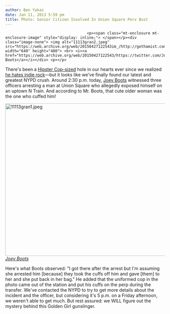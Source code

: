 ```yaml
---
author: Ben Yakas
date: Jan 11, 2013 5:59 pm
title: Photo: Senior Citizen Involved In Union Square Perv Bust
---
```


	
										<p><span class="mt-enclosure mt-enclosure-image" style="display: inline;"> </span></p><div class="image-none"> <img alt="11113gran2.jpeg" src="https://web.archive.org/web/20150427122543im_/http://gothamist.com/attachments/byakas/11113gran2.jpeg" width="640" height="480"> <br> <i><a href="https://web.archive.org/web/20150427122543/https://twitter.com/JoeyBoots">Joey Boots</a></i></div> <p></p>

<p>There&apos;s been a <a href="https://web.archive.org/web/20150427122543/http://gothamist.com/tags/hipstercop">Hipster Cop-sized</a> hole in our hearts ever since we realized <a href="https://web.archive.org/web/20150427122543/http://gothamist.com/2012/05/02/video_irate_hipster_cop_hates_elect.php">he hates indie rock</a>&#x2014;but it looks like we&apos;ve finally found our latest and greatest NYPD crush. Around 2:30 p.m. today, <a href="https://web.archive.org/web/20150427122543/http://gothamist.com/tags/joeyboots">Joey Boots</a> witnessed three officers arresting a man at Union Square who allegedly exposed himself on an uptown N Train. And according to Mr. Boots, that cute older woman was the one who cuffed him!</p>

<p><span class="mt-enclosure mt-enclosure-image" style="display: inline;"> </span></p><div class="image-none"> <img alt="11113gran1.jpeg" src="https://web.archive.org/web/20150427122543im_/http://gothamist.com/attachments/byakas/11113gran1.jpeg" width="640" height="480"> <br> <i> <a href="https://web.archive.org/web/20150427122543/https://twitter.com/JoeyBoots">Joey Boots</a></i></div> <p></p>

<p>Here&apos;s what Boots observed: &quot;I got there after the arrest but I&apos;m assuming she arrested him [because] they took the cuffs off him and gave [them] to her and she put back in her bag.&quot; He added that the uniformed cop in the photo came out of the station and put <em>his </em>cuffs on the perp during the transfer. We&apos;ve contacted the NYPD to try to get more details about the incident and the officer, but considering it&apos;s 5 p.m. on a Friday afternoon, we weren&apos;t able to get much. But rest assured: we WILL figure out the mystery behind this Golden Girl gunslinger.</p>					
										
									
				